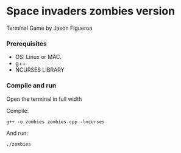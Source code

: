 # Space invaders zombies version

Terminal Game by Jason Figueroa


### Prerequisites
* OS: Linux or MAC.
* g++
* NCURSES LIBRARY


### Compile and run 
Open the terminal in full width

Compile:
```
g++ -o zombies zombies.cpp -lncurses
```

And run:
```
./zombies
```





